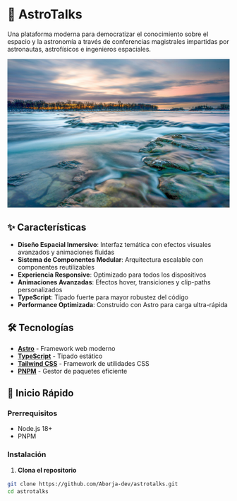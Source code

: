 # 🚀 AstroTalks

Una plataforma moderna para democratizar el conocimiento sobre el espacio y la astronomía a través de conferencias magistrales impartidas por astronautas, astrofísicos e ingenieros espaciales.

![AstroTalks Preview](./public/assets/images/background.jpg)

## ✨ Características

- **Diseño Espacial Inmersivo**: Interfaz temática con efectos visuales avanzados y animaciones fluidas
- **Sistema de Componentes Modular**: Arquitectura escalable con componentes reutilizables
- **Experiencia Responsive**: Optimizado para todos los dispositivos
- **Animaciones Avanzadas**: Efectos hover, transiciones y clip-paths personalizados
- **TypeScript**: Tipado fuerte para mayor robustez del código
- **Performance Optimizada**: Construido con Astro para carga ultra-rápida

## 🛠️ Tecnologías

- **[Astro](https://astro.build/)** - Framework web moderno
- **[TypeScript](https://www.typescriptlang.org/)** - Tipado estático
- **[Tailwind CSS](https://tailwindcss.com/)** - Framework de utilidades CSS
- **[PNPM](https://pnpm.io/)** - Gestor de paquetes eficiente

## 🚀 Inicio Rápido

### Prerrequisitos

- Node.js 18+ 
- PNPM

### Instalación

1. **Clona el repositorio**
```bash
git clone https://github.com/Aborja-dev/astrotalks.git
cd astrotalks
